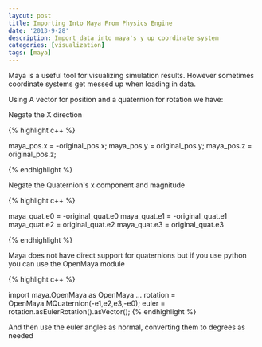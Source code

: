```yaml
---
layout: post
title: Importing Into Maya From Physics Engine
date: '2013-9-28'
description: Import data into maya's y up coordinate system
categories: [visualization]
tags: [maya]
---
```


Maya is a useful tool for visualizing simulation results. 
However sometimes coordinate systems get messed up when loading in data.

Using A vector for position and a quaternion for rotation we have:

Negate the X direction

{% highlight c++ %}

maya_pos.x = -original_pos.x;
maya_pos.y =  original_pos.y;
maya_pos.z =  original_pos.z;

{% endhighlight %}

Negate the Quaternion's x component and magnitude

{% highlight c++ %}

maya_quat.e0 = -original_quat.e0
maya_quat.e1 = -original_quat.e1
maya_quat.e2 =  original_quat.e2
maya_quat.e3 =  original_quat.e3

{% endhighlight %}

Maya does not have direct support for quaternions but if you use python you can use the OpenMaya module

{% highlight c++ %}

import maya.OpenMaya as OpenMaya
...
rotation = OpenMaya.MQuaternion(-e1,e2,e3,-e0);
euler = rotation.asEulerRotation().asVector();
{% endhighlight %}

And then use the euler angles as normal, converting them to degrees as needed

